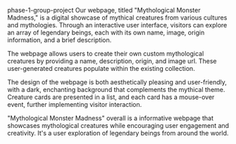 phase-1-group-project
Our webpage, titled "Mythological Monster Madness," is a digital showcase of mythical creatures from various cultures and mythologies. Through an interactive user interface, visitors can explore an array of legendary beings, each with its own name, image, origin information, and a brief description.

The webpage allows users to create their own custom mythological creatures by providing a name, description, origin, and image url. These user-generated creatures populate within the existing collection.

The design of the webpage is both aesthetically pleasing and user-friendly, with a dark, enchanting background that complements the mythical theme. Creature cards are presented in a list, and each card has a mouse-over event, further implementing visitor interaction.

"Mythological Monster Madness" overall is a informative webpage that showcases mythological creatures while encouraging user engagement and creativity. It's a user exploration of legendary beings from around the world.